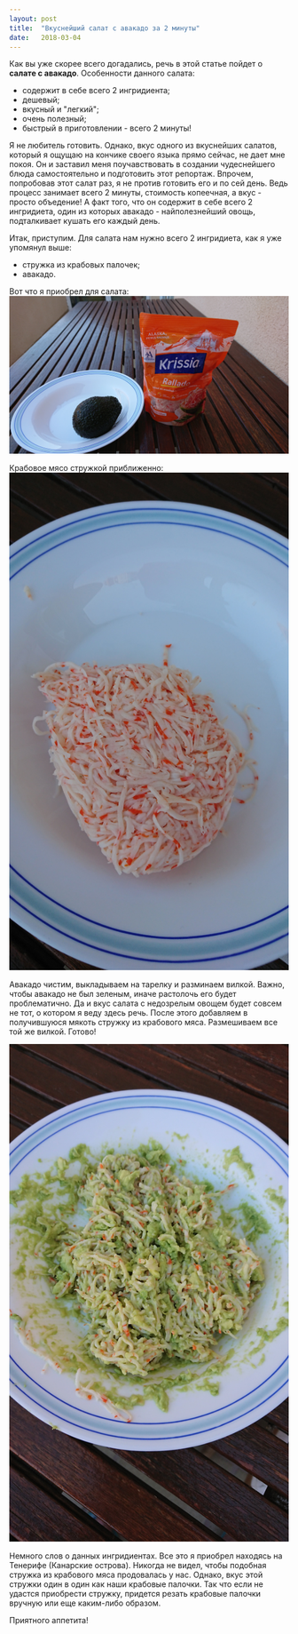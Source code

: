 ```yaml
---
layout: post
title:  "Вкуснейший салат с авакадо за 2 минуты"
date:   2018-03-04
---
```


Как вы уже скорее всего догадались, речь в этой статье пойдет о **салате с авакадо**. Особенности данного салата:
- содержит в себе всего 2 ингридиента;
- дешевый;
- вкусный и "легкий";
- очень полезный;
- быстрый в приготовлении - всего 2 минуты!

Я не любитель готовить. Однако, вкус одного из вкуснейших салатов, который я ощущаю на кончике своего языка прямо сейчас, не дает мне покоя. Он и заставил меня поучавствовать в создании чудеснейшего блюда самостоятельно и подготовить этот репортаж. Впрочем, попробовав этот салат раз, я не против готовить его и по сей день. Ведь процесс занимает всего 2 минуты, стоимость копеечная, а вкус - просто объедение! А факт того, что он содержит в себе всего 2 ингридиета, один из которых авакадо - найполезнейший овощь, подталкивает кушать его каждый день.

Итак, приступим. Для салата нам нужно всего 2 ингридиета, как я уже упомянул выше:
- стружка из крабовых палочек;
- авакадо.

Вот что я приобрел для салата:
![Авакадо](/img/avakado-salad/avakado.jpg)

Крабовое мясо стружкой приближенно:
![Крабовое мясо стружкой](/img/avakado-salad/myaso.jpg)

Авакадо чистим, выкладываем на тарелку и разминаем вилкой. Важно, чтобы авакадо не был зеленым, иначе растолочь его будет проблематично. Да и вкус салата с недозрелым овощем будет совсем не тот, о котором я веду здесь речь. После этого добавляем в получившуюся мякоть стружку из крабового мяса. Размешиваем все той же вилкой. Готово!

![Салат с авакадо](/img/avakado-salad/salad.jpg)

Немного слов о данных ингридиентах. Все это я приобрел находясь на Тенерифе (Канарские острова). Никогда не видел, чтобы подобная стружка из крабового мяса продовалась у нас. Однако, вкус этой стружки один в один как наши крабовые палочки. Так что если не удастся приобрести стружку, придется резать крабовые палочки вручную или еще каким-либо образом.

Приятного аппетита!
